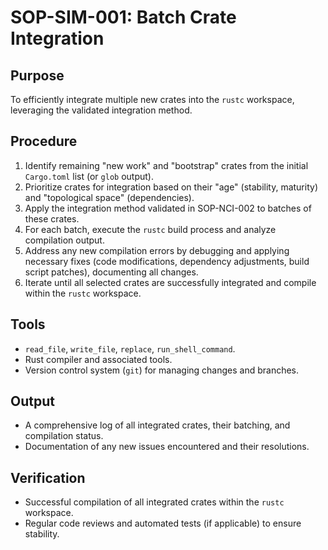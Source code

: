 # SOP-SIM-001: Batch Crate Integration

## Purpose
To efficiently integrate multiple new crates into the `rustc` workspace, leveraging the validated integration method.

## Procedure
1.  Identify remaining "new work" and "bootstrap" crates from the initial `Cargo.toml` list (or `glob` output).
2.  Prioritize crates for integration based on their "age" (stability, maturity) and "topological space" (dependencies).
3.  Apply the integration method validated in SOP-NCI-002 to batches of these crates.
4.  For each batch, execute the `rustc` build process and analyze compilation output.
5.  Address any new compilation errors by debugging and applying necessary fixes (code modifications, dependency adjustments, build script patches), documenting all changes.
6.  Iterate until all selected crates are successfully integrated and compile within the `rustc` workspace.

## Tools
*   `read_file`, `write_file`, `replace`, `run_shell_command`.
*   Rust compiler and associated tools.
*   Version control system (`git`) for managing changes and branches.

## Output
*   A comprehensive log of all integrated crates, their batching, and compilation status.
*   Documentation of any new issues encountered and their resolutions.

## Verification
*   Successful compilation of all integrated crates within the `rustc` workspace.
*   Regular code reviews and automated tests (if applicable) to ensure stability.
